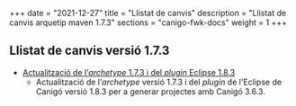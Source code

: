 +++
date        = "2021-12-27"
title       = "Llistat de canvis"
description = "Llistat de canvis arquetip maven 1.7.3"
sections    = "canigo-fwk-docs"
weight		= 1
+++

## Llistat de canvis versió 1.7.3

- [Actualització de l’_archetype_ 1.7.3 i del _plugin_ Eclipse 1.8.3](/noticies/2021-12-27-CAN-Actualitzacio_archetype_1_7_3_plugin_eclipse_1_8_3)
   - Actualització de l’_archetype_ versió 1.7.3 i del _plugin_ de l'Eclipse de Canigó versió 1.8.3 per a generar projectes amb Canigó 3.6.3.
